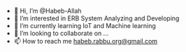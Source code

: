 - 👋 Hi, I’m @Habeb-Allah
- 👀 I’m interested in ERB System Analyzing and Developing 
- 🌱 I’m currently learning IoT and Machine learning 
- 💞️ I’m looking to collaborate on ...
- 📫 How to reach me habeb.rabbu.org@gmail.com

<!---
Habeb-Allah/Habeb-Allah is a ✨ special ✨ repository because its `README.md` (this file) appears on your GitHub profile.
You can click the Preview link to take a look at your changes.
--->
